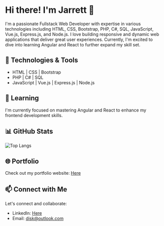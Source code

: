 # Hi there! I'm Jarrett 👋

I'm a passionate Fullstack Web Developer with expertise in various technologies including HTML, CSS, Bootstrap, PHP, C#, SQL, JavaScript, Vue.js, Express.js, and Node.js. I love building responsive and dynamic web applications that deliver great user experiences. Currently, I'm excited to dive into learning Angular and React to further expand my skill set.

## 🔧 Technologies & Tools

- HTML | CSS | Bootstrap
- PHP | C# | SQL
- JavaScript | Vue.js | Express.js | Node.js

## 🌱 Learning

I'm currently focused on mastering Angular and React to enhance my frontend development skills.

## 📊 GitHub Stats

![Top Langs](https://github-readme-stats.vercel.app/api/top-langs/?username=jarrettcameron&layout=compact&theme=dark)

## 🌐 Portfolio

Check out my portfolio website: [Here](https://www.jarrettcameron.com)

## 📫 Connect with Me

Let's connect and collaborate:

- LinkedIn: [Here](https://www.linkedin.com/in/jarrett-cameron/)
- Email: disk@outlook.com
